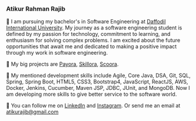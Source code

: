 ### Atikur Rahman Rajib

🏫   I am pursuing my bachelor's in Software Engineering at [Daffodil International University](https://daffodilvarsity.edu.bd/). My journey as a software engineering student is defined by my passion for technology, commitment to learning, and enthusiasm for solving complex problems. I am excited about the future opportunities that await me and dedicated to making a positive impact through my work in software engineering.

🚀   My big projects are [Payora](https://atikurajib.github.io/dashboard/), [Skillora](https://atikurajib.github.io/dashboard/), [Scoora](https://atikurajib.github.io/dashboard/).

🌱   My mentioned development skills include Agile, Core Java, DSA, Git, SQL, Spring, Spring Boot, HTML5, CSS3, Bootstrap4, JavaScript, ReactJS, AWS, Docker, Jenkins, Cucumber, Maven JSP, JDBC, JUnit, and MongoDB. Now I am developing more skills to give better service to the software world.

🐢   You can follow me on [LinkedIn](https://www.linkedin.com/in/atikurajib) and [Instagram](https://www.instagram.com/atikurajib). Or send me an email at atikurajib@gmail.com






